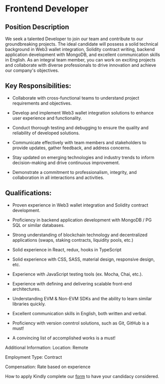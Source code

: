 # Frontend Developer

## Position Description

We seek a talented Developer to join our team and contribute to our groundbreaking projects. The ideal candidate will possess a solid technical background in Web3 wallet integration, Solidity contract writing, backend application development with MongoDB, and excellent communication skills in English. As an integral team member, you can work on exciting projects and collaborate with diverse professionals to drive innovation and achieve our company's objectives.

## Key Responsibilities:

- Collaborate with cross-functional teams to understand project requirements and objectives.

- Develop and implement Web3 wallet integration solutions to enhance user experience and functionality.

- Conduct thorough testing and debugging to ensure the quality and reliability of developed solutions.

- Communicate effectively with team members and stakeholders to provide updates, gather feedback, and address concerns.

- Stay updated on emerging technologies and industry trends to inform decision-making and drive continuous improvement.

- Demonstrate a commitment to professionalism, integrity, and collaboration in all interactions and activities.

## Qualifications:

- Proven experience in Web3 wallet integration and Solidity contract development.

- Proficiency in backend application development with MongoDB / PG SQL or similar databases.

- Strong understanding of blockchain technology and decentralized applications (swaps, staking contracts, liquidity pools, etc.)

- Solid experience in React, redux, hooks in TypeScript

- Solid experience with CSS, SASS, material design, responsive design, etc.

- Experience with JavaScript testing tools (ex. Mocha, Chai, etc.).

- Experience with defining and delivering scalable front-end architectures.

- Understanding EVM & Non-EVM SDKs and the ability to learn similar libraries quickly.

- Excellent communication skills in English, both written and verbal.

- Proficiency with version conntrol solutions, such as Git, GitHub is a must!

- A convincing list of accomplished works is a must!

Additional Information:
Location: Remote

Employment Type: Contract

Compensation: Rate based on experience

How to apply
Kindly complete our [form](https://forms.gle/GjaTPNkZtNyrhDYc9) to have your candidacy considered.